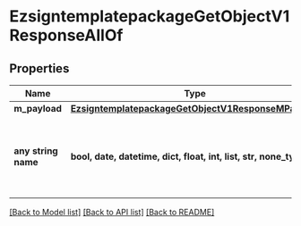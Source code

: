 # EzsigntemplatepackageGetObjectV1ResponseAllOf


## Properties
Name | Type | Description | Notes
------------ | ------------- | ------------- | -------------
**m_payload** | [**EzsigntemplatepackageGetObjectV1ResponseMPayload**](EzsigntemplatepackageGetObjectV1ResponseMPayload.md) |  | 
**any string name** | **bool, date, datetime, dict, float, int, list, str, none_type** | any string name can be used but the value must be the correct type | [optional]

[[Back to Model list]](../README.md#documentation-for-models) [[Back to API list]](../README.md#documentation-for-api-endpoints) [[Back to README]](../README.md)


